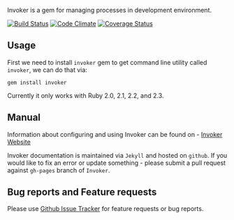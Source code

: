 Invoker is a gem for managing processes in development environment.

[![Build Status](https://travis-ci.org/code-mancers/invoker.svg)](https://travis-ci.org/code-mancers/invoker)
[![Code Climate](https://codeclimate.com/github/code-mancers/invoker.svg)](https://codeclimate.com/github/code-mancers/invoker)
[![Coverage Status](https://coveralls.io/repos/code-mancers/invoker/badge.svg)](https://coveralls.io/r/code-mancers/invoker)

## Usage ##

First we need to install `invoker` gem to get command line utility called `invoker`, we can do that via:

    gem install invoker

Currently it only works with Ruby 2.0, 2.1, 2.2, and 2.3.

## Manual ##

Information about configuring and using Invoker can be found on -  [Invoker Website](http://invoker.codemancers.com)

Invoker documentation is maintained via `Jekyll` and hosted on `github`. If you would like to fix an error
or update something - please submit a pull request against `gh-pages` branch of `Invoker`.

## Bug reports and Feature requests

Please use [Github Issue Tracker](https://github.com/code-mancers/invoker/issues) for feature requests or bug reports.
